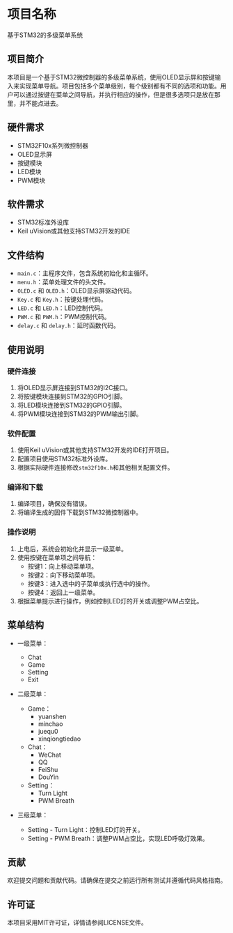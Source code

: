 # 项目名称

基于STM32的多级菜单系统

## 项目简介

本项目是一个基于STM32微控制器的多级菜单系统，使用OLED显示屏和按键输入来实现菜单导航。项目包括多个菜单级别，每个级别都有不同的选项和功能。用户可以通过按键在菜单之间导航，并执行相应的操作，但是很多选项只是放在那里，并不能点进去。

## 硬件需求

- STM32F10x系列微控制器
- OLED显示屏
- 按键模块
- LED模块
- PWM模块

## 软件需求

- STM32标准外设库
- Keil uVision或其他支持STM32开发的IDE

## 文件结构

- `main.c`：主程序文件，包含系统初始化和主循环。
- `menu.h`：菜单处理文件的头文件。
- `OLED.c` 和 `OLED.h`：OLED显示屏驱动代码。
- `Key.c` 和 `Key.h`：按键处理代码。
- `LED.c` 和 `LED.h`：LED控制代码。
- `PWM.c` 和 `PWM.h`：PWM控制代码。
- `delay.c` 和 `delay.h`：延时函数代码。

## 使用说明

### 硬件连接

1. 将OLED显示屏连接到STM32的I2C接口。
2. 将按键模块连接到STM32的GPIO引脚。
3. 将LED模块连接到STM32的GPIO引脚。
4. 将PWM模块连接到STM32的PWM输出引脚。

### 软件配置

1. 使用Keil uVision或其他支持STM32开发的IDE打开项目。
2. 配置项目使用STM32标准外设库。
3. 根据实际硬件连接修改`stm32f10x.h`和其他相关配置文件。

### 编译和下载

1. 编译项目，确保没有错误。
2. 将编译生成的固件下载到STM32微控制器中。

### 操作说明

1. 上电后，系统会初始化并显示一级菜单。
2. 使用按键在菜单项之间导航：
   - 按键1：向上移动菜单项。
   - 按键2：向下移动菜单项。
   - 按键3：进入选中的子菜单或执行选中的操作。
   - 按键4：返回上一级菜单。
3. 根据菜单提示进行操作，例如控制LED灯的开关或调整PWM占空比。

## 菜单结构

- 一级菜单：
  - Chat
  - Game
  - Setting
  - Exit

- 二级菜单：
  - Game：
    - yuanshen
    - minchao
    - juequ0
    - xinqiongtiedao
  - Chat：
    - WeChat
    - QQ
    - FeiShu
    - DouYin
  - Setting：
    - Turn Light
    - PWM Breath

- 三级菜单：
  - Setting - Turn Light：控制LED灯的开关。
  - Setting - PWM Breath：调整PWM占空比，实现LED呼吸灯效果。



## 贡献

欢迎提交问题和贡献代码。请确保在提交之前运行所有测试并遵循代码风格指南。

## 许可证

本项目采用MIT许可证，详情请参阅LICENSE文件。
